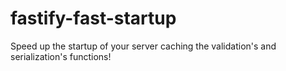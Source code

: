 # fastify-fast-startup
Speed up the startup of your server caching the validation's and serialization's functions!
